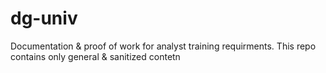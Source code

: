# dg-univ
Documentation &amp; proof of work for analyst training requirments. This repo contains only general &amp; sanitized contetn
